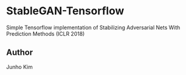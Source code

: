# StableGAN-Tensorflow
Simple Tensorflow implementation of Stabilizing Adversarial Nets With Prediction Methods (ICLR 2018)


## Author
Junho Kim
